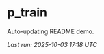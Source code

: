 # p_train

Auto-updating README demo.

<!--START_SECTION:status-->
_Last run: 2025-10-03 17:18 UTC_
<!--END_SECTION:status-->


































































































































































































































































































































































































































































































































































































































































































































































































































































































































































